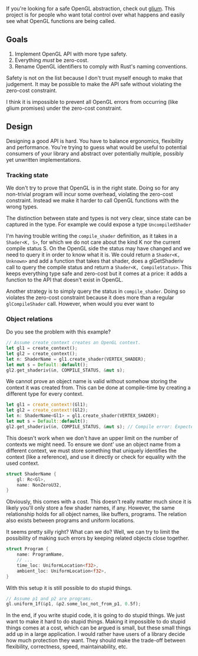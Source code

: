 If you're looking for a safe OpenGL abstraction, check out
[glium](https://github.com/glium/glium). This project is for people who want
total control over what happens and easily see what OpenGL functions are being
called.

## Goals

1. Implement OpenGL API with more type safety.
2. Everything *must* be zero-cost.
3. Rename OpenGL identifiers to comply with Rust's naming conventions.

Safety is not on the list because I don't trust myself enough to make that
judgement. It may be possible to make the API safe without violating the
zero-cost constraint.

I think it is impossible to prevent all OpenGL errors from occurring (like glium
promises) under the zero-cost constraint.

## Design

Designing a good API is hard. You have to balance ergonomics, flexibility and
performance. You're trying to guess what would be useful to potential consumers
of your library and abstract over potentially multiple, possibly yet unwritten
implementations.

### Tracking state

We don't try to prove that OpenGL is in the right state. Doing so for any
non-trivial program will incur some overhead, violating the zero-cost
constraint. Instead we make it harder to call OpenGL functions with the wrong
types.

The distinction between state and types is not very clear, since state can be
captured in the type. For example we could expose a type `UncompiledShader`

I'm having trouble writing the `compile_shader` definition, as it takes in a
`Shader<K, S>`, for which we do not care about the kind K nor the current
compile status S. On the OpenGL side the status may have changed and we need to
query it in order to know what it is. We could return a `Shader<K, Unknown>` and
add a function that takes that shader, does a glGetShaderiv call to query the
compile status and return a `Shader<K, CompileStatus>`. This keeps everything
type safe and zero-cost but it comes at a price: it adds a function to the API
that doesn't exist in OpenGL.

Another strategy is to simply query the status in `compile_shader`. Doing so
violates the zero-cost constraint because it does more than a regular
`glCompileShader` call. However, when would you ever want to

### Object relations

Do you see the problem with this example?

```rust
// Assume create_context creates an OpenGL context.
let gl1 = create_context();
let gl2 = create_context();
let n: ShaderName = gl1.create_shader(VERTEX_SHADER);
let mut s = Default::default();
gl2.get_shaderiv(&n, COMPILE_STATUS, &mut s);
```

We cannot prove an object name is valid without somehow storing the context it
was created from. This can be done at compile-time by creating a different type
for every context. 

```rust
let gl1 = create_context!(Gl1);
let gl2 = create_context!(Gl2);
let n: ShaderName<Gl1> = gl1.create_shader(VERTEX_SHADER);
let mut s = Default::default();
gl2.get_shaderiv(&n, COMPILE_STATUS, &mut s); // Compile error: Expected &ShaderName<Gl2>, got &ShaderName<Gl1>.
```

This doesn't work when we don't have an upper limit on the number of contexts we
might need. To ensure we dont' use an object name from a different context, we
must store something that uniquely identifies the context (like a reference),
and use it directly or check for equality with the used context.

```rust
struct ShaderName {
    gl: Rc<Gl>,
    name: NonZeroU32,
}
```

Obviously, this comes with a cost. This doesn't really matter much since it is
likely you'll only store a few shader names, if any. However, the same
relationship holds for all object names, like buffers, programs. The relation
also exists between programs and uniform locations.

It seems pretty silly right? What can we do? Well, we can try to limit the
possibility of making such errors by keeping related objects close together.

```rust
struct Program {
    name: ProgramName,
    // ...
    time_loc: UniformLocation<f32>,
    ambient_loc: UniformLocation<f32>,
}
```

With this setup it is still possible to do stupid things.

```rust
// Assume p1 and p2 are programs.
gl.uniform_1f(&p1, &p2.some_loc_not_from_p1, 0.5f);
```

In the end, if you write stupid code, it is going to do stupid things. We just
want to make it hard to do stupid things. Making it impossible to do stupid
things comes at a cost, which can be argued is small, but these small things add
up in a large application. I would rather have users of a library decide how
much protection they want. They should make the trade-off between flexibility,
correctness, speed, maintainability, etc.
